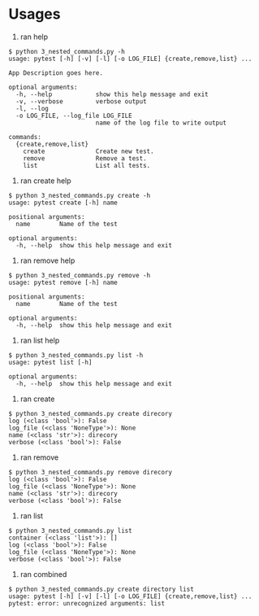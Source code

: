 # Usages

1. ran help
```shell script
$ python 3_nested_commands.py -h
usage: pytest [-h] [-v] [-l] [-o LOG_FILE] {create,remove,list} ...

App Description goes here.

optional arguments:
  -h, --help            show this help message and exit
  -v, --verbose         verbose output
  -l, --log
  -o LOG_FILE, --log_file LOG_FILE
                        name of the log file to write output

commands:
  {create,remove,list}
    create              Create new test.
    remove              Remove a test.
    list                List all tests.
```

1. ran create help
```shell script
$ python 3_nested_commands.py create -h
usage: pytest create [-h] name

positional arguments:
  name        Name of the test

optional arguments:
  -h, --help  show this help message and exit
```

1. ran remove help
```shell script
$ python 3_nested_commands.py remove -h
usage: pytest remove [-h] name

positional arguments:
  name        Name of the test

optional arguments:
  -h, --help  show this help message and exit
```

1. ran list help
```shell script
$ python 3_nested_commands.py list -h
usage: pytest list [-h]

optional arguments:
  -h, --help  show this help message and exit
```


1. ran create
```shell script
$ python 3_nested_commands.py create direcory
log (<class 'bool'>): False
log_file (<class 'NoneType'>): None
name (<class 'str'>): direcory
verbose (<class 'bool'>): False
```


1. ran remove
```shell script
$ python 3_nested_commands.py remove direcory
log (<class 'bool'>): False
log_file (<class 'NoneType'>): None
name (<class 'str'>): direcory
verbose (<class 'bool'>): False
```


1. ran list
```shell script
$ python 3_nested_commands.py list
container (<class 'list'>): []
log (<class 'bool'>): False
log_file (<class 'NoneType'>): None
verbose (<class 'bool'>): False
```

1. ran combined
```shell script
$ python 3_nested_commands.py create directory list
usage: pytest [-h] [-v] [-l] [-o LOG_FILE] {create,remove,list} ...
pytest: error: unrecognized arguments: list
```
